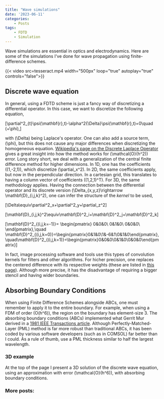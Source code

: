 ```yaml
---
title: "Wave simulations"
date: '2023-06-11'
categories: 
    - Posts
tags:
    - FDTD
    - Simulation
---
```


Wave simulations are essential in optics and electrodynamics. Here are some of the simulations I've done for wave propagation using finite-difference schemes.

{{< video src=tesseract.mp4 width="500px" loop="true" autoplay="true" controls="false">}}

## Discrete wave equation

In general, using a FDTD scheme is just a fancy way of discretizing a differential operator. In this case, we want to discretize the following equation,

\[\partial^2_{t}\psi(\mathbf{r},t)-\alpha^2{\Delta}\psi(\mathbf{r},t)=0\quad (+\phi),\]

with \(\Delta\) being Laplace's operator. One can also add a source term, \(\phi\), but this does not cause any major differences when discretizing the homogeneous equation. [Wikipedia's page on the Discrete Laplace Operator](https://en.wikipedia.org/wiki/Discrete_Laplace_operator) gives a great insight into how the method works for \(\mathcal{O}(h^2)\) error. Long story short, we deal with a generalization of the central finite difference method for higher dimensions. In 1D, one has the coefficients \((1,-2,1)\), which discretize \(\partial_x^2\). In 2D, the same coefficients apply, but now in the perpendicular direction. In a cartesian grid, this translates to having a column vector of coefficients \((1,2,1)^T\). For 3D, the same methodology applies. Having the connection between the differential operator and its discrete version \(\Delta_{x,y,z}\rightarrow \mathbf{D}_{i,j,k}^2\), one can infer the structure of the *kernel* to be used,

\[\Delta\equiv\partial^2_x+\partial^2_y+\partial_z^2\]

\[\mathbf{D}_{i,j,k}^2\equiv\mathbf{D}^2_i+\mathbf{D}^2_j+\mathbf{D}^2_k\]

\[\mathbf{D}^2_{(i,j,k=-1)}=
\begin{pmatrix}
0&0&0\\
0&1&0\\
0&0&0\\
\end{pmatrix},\quad \mathbf{D}^2_{(i,j,k=0)}=\begin{pmatrix}0&1&0\\1&-6&1\\0&1&0\end{pmatrix},\quad\mathbf{D}^2_{(i,j,k=1)}=\begin{pmatrix}0&0&0\\0&1&0\\0&0&0\end{pmatrix}\]

In fact, image processing software and tools use this types of convolution kernels for filters and other algorithms. For hicher precision, one replaces the centered difference with its respective weights (these are listed in [this page](https://en.wikipedia.org/wiki/Finite_difference_coefficient)). Although more precise, it has the disadvantage of requiring a bigger stencil and having wider boundaries.

## Absorbing Boundary Conditions

When using Finite Difference Schemes alongside ABCs, one must remember to apply it to the entire boundary. For example, when using a FDM of order \(O(h^6)\), the region on the boundary has element-size 3. The absorbing boundary conditions (ABCs) implemented what Gerrit Mur derived in a [1981 IEEE Transactions article](https://ieeexplore.ieee.org/abstract/document/4091495). Although Perfectly-Matched-Layer (PML) method is far more robust than traditional ABCs, it has been coded by various software developers (such as in COMSOL) far better than I could. As a rule of thumb, use a PML thickness similar to half the largest wavelength.

### 3D example

At the top of the page I present a 3D solution of the discrete wave equation, using an approximation with error \(\mathcal{O}(h^6)\), with absorbing boundary conditions.


### More posts: